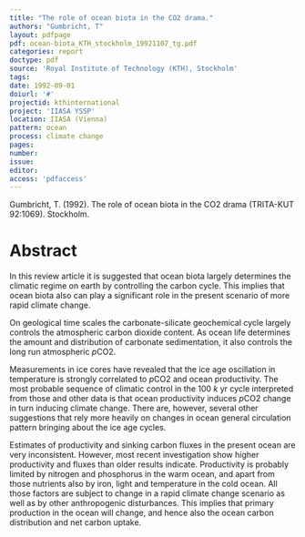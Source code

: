 ```yaml
---
title: "The role of ocean biota in the CO2 drama."
authors: "Gumbricht, T"
layout: pdfpage
pdf: ocean-biota_KTH_stockholm_19921107_tg.pdf
categories: report
doctype: pdf
source: 'Royal Institute of Technology (KTH), Stockholm'
tags:
date: 1992-09-01
doiurl: '#'
projectid: kthinternational
project: 'IIASA YSSP'
location: IIASA (Vienna)
pattern: ocean
process: climate change
pages:
number:
issue:
editor:
access: 'pdfaccess'
---
```


Gumbricht, T. (1992). The role of ocean biota in the CO2 drama (TRITA-KUT 92:1069). Stockholm.

<h1 class='foot-description'>Abstract</h1>

In this review article it is suggested that ocean biota largely determines the climatic regime on earth by controlling the carbon cycle. This implies that ocean biota also can play a significant role in the present scenario of more rapid climate change.

On geological time scales the carbonate-silicate geochemical cycle largely controls the atmospheric carbon dioxide content. As ocean life determines the amount and distribution of carbonate sedimentation, it also controls the long run atmospheric <i>p</i>CO2.

Measurements in ice cores have revealed that the ice age oscillation in temperature is strongly correlated to <i>p</i>CO2 and ocean productivity. The most probable sequence of climatic control in the 100 <i>k</i> yr cycle interpreted from those and other data is that ocean productivity induces <i>p</i>CO2 change in turn inducing climate change. There are, however, several other suggestions that rely more heavily on changes in ocean general circulation pattern bringing about the ice age cycles.

Estimates of productivity and sinking carbon fluxes in the present ocean are very inconsistent. However, most recent investigation show higher productivity and fluxes than older results indicate. Productivity is probably limited by nitrogen and phosphorus in the warm ocean, and apart from those nutrients also by iron, light and temperature in the cold ocean. All those factors are subject to change in a rapid climate change scenario as well as by other anthropogenic disturbances. This implies that primary production in the ocean will change, and hence also the ocean carbon distribution and net carbon uptake.
